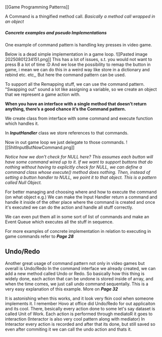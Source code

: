 [[Game Programming Patterns]]

A Command is a thingified method call.
*Basically a method call wrapped in an object*

##### Concrete examples and pseudo Implementations
One example of command pattern is handling key presses in video game.

Below is a dead simple implementation in a game loop.
![[Pasted image 20250801234151.png]]
This has a lot of issues, s.t. you would not want to press B a lot of time :D
And we lose the possibility to remap the button in game, i mean we can do this in a weird way like store in a dictionary and rebind etc. etc,, But here the command pattern can be used.

To support all the Remapping stuff, we can use the command pattern.
"Swapping out" sound a lot like assigning a variable, so we create an object that we represent a game action with.

**When you have an interface with a single method that doesn’t return anything, there’s a good chance it’s the Command pattern.**

We create class from interface with some command and execute function which handles it.

In ***InputHandler*** class we store references to that commands.

Now in out game loop we just delegate to those commands.
![[ShitInputButNowCommand.png]]

*Notice how we don’t check for NULL here? This assumes each button will have some command wired up to it. If we want to support buttons that do nothing without having to explicitly check for NULL, we can define a command class whose execute() method does nothing. Then, instead of setting a button handler to NULL, we point it to that object. This is a pattern called Null Object.*

For better managing and choosing where and how to execute the command (on what object e.g.)
We can make the Input Handler return a command and handle it inside of the other place where the command is created and once it's executed we can do the action and handle all stuff correctly.

We can even put them all in some sort of list of commands and make an Event Queue which executes all the stuff in sequence.

For more examples of concrete implementation in relation to executing in game commands refer to ***Page 28***

## Undo/Redo

Another great usage of command pattern not only in video games but overall is Undo/Redo 
In the command interface we already created, we can add a new method called Undo or Redo.
So basically how this thing is widely done, each action that can be undone is stored inside of array, and when the time comes, we just call undo command sequentally. This is a very easy explanation of this example.
More on ***Page 32***

It is astonishing when this works, and it look very fkin cool when someone implements it.
I remember Hovo at office did Undo/Redo for out applicaiton and its cool.
There, besically every action done to some let's say dataset is called Unit of Work. Each action is performed through mediatoR it goes to interaction (Interactor is also very cool pattern along with mediator) In Interactor every action is recorded and after that its done, but still saved so even after commiting it we can call the undo action and thats it.


